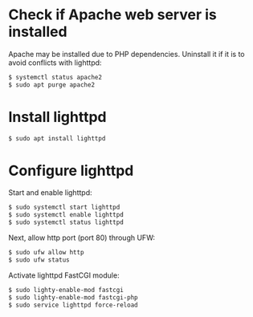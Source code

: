 # Check if Apache web server is installed

Apache may be installed due to PHP dependencies. Uninstall it if it is to avoid conflicts with lighttpd:

```bash
$ systemctl status apache2
$ sudo apt purge apache2
```

# Install lighttpd

```bash
$ sudo apt install lighttpd
```

# Configure lighttpd

Start and enable lighttpd:

```bash
$ sudo systemctl start lighttpd
$ sudo systemctl enable lighttpd
$ sudo systemctl status lighttpd
```

Next, allow http port (port 80) through UFW:

```bash
$ sudo ufw allow http
$ sudo ufw status
```

Activate lighttpd FastCGI module:

```bash
$ sudo lighty-enable-mod fastcgi
$ sudo lighty-enable-mod fastcgi-php
$ sudo service lighttpd force-reload
```